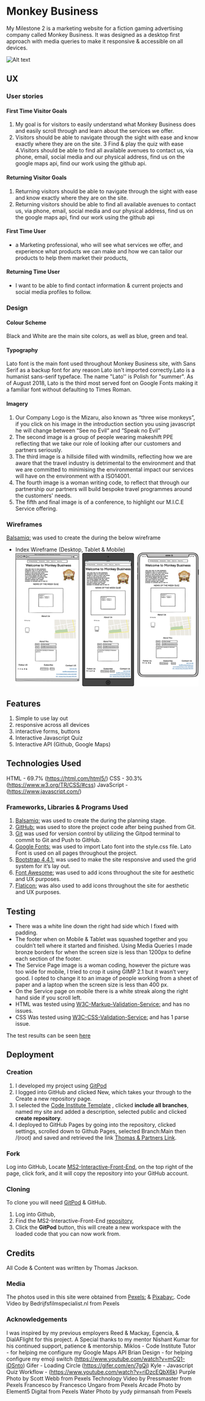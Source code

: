 # Monkey Business
My Milestone 2 is a marketing website for a fiction gaming advertising company called Monkey Business. It was designed as a desktop first approach with media queries to make it responsive & accessible on all devices.

![Alt text]()

## UX

### User stories

#### First Time Visitor Goals
1. My goal is for visitors to easily understand what Monkey Business does and easily scroll through and learn about the services we offer. 
2. Visitors should be able to navigate through the sight with ease and know exactly where they are on the site.
3 Find & play the quiz with ease 
4.Visitors should be able to find all available avenues to contact us, via phone, email, social media and our physical address, find us on the google maps api, find our work using the github api.
 

#### Returning Visitor Goals
1. Returning visitors should be able to navigate through the sight with ease and know exactly where they are on the site.
2. Returning visitors should be able to find all available avenues to contact us, via phone, email, social media and our physical address, find us on the google maps api, find our work using the github api

#### First Time User 
* a Marketing professional, who will see what services we offer, and experience what products we can make and how we can tailor our products to help them market their products,

#### Returning Time User 
* I want to be able to find contact information & current projects and social media profiles to follow.

### Design

#### Colour Scheme
Black and White are the main site colors, as well as blue, green and teal.

#### Typography
Lato font is the main font used throughout Monkey Business site, with Sans Serif as a backup font for any reason Lato isn't imported correctly.Lato is a humanist sans-serif typeface. The name "Lato'' is Polish for "summer". As of August 2018, Lato is the third most served font on Google Fonts making it a familiar font without defaulting to Times Roman.

#### Imagery
1. Our Company Logo is the Mizaru, also known as “three wise monkeys”, if you click on his image in the introduction section you using javascript he will change between “See no Evil“ and “Speak no Evil”
2. The second image is a group of people wearing makeshift PPE reflecting that we take our role of looking after our customers and partners seriously. 
3. The third image is a hillside filled with windmills, reflecting how we are aware that the travel industry is detrimental to the environment and that we are committed to minimising the environmental impact our services will have on the environment with a ISO14001.
4. The fourth image is a woman writing code, to reflect that through our partnership our partners will build bespoke travel programmes around the customers' needs. 
5. The fifth and final image is of a conference, to highlight our M.I.C.E Service offering. 

### Wireframes
[Balsamiq:](https://balsamiq.com/) was used to create the during the below wireframe
* Index Wireframe (Desktop, Tablet & Mobile)
![Index.html](ms2wireframe.png)


## Features
1. Simple to use lay out
2. responsive across all devices 
3. interactive forms, buttons
4. Interactive Javascript Quiz
5. Interactive API (Github, Google Maps)

## Technologies Used
HTML - 69.7% (https://html.com/html5/)
CSS - 30.3% (https://www.w3.org/TR/CSS/#css)
JavaScript - (https://www.javascript.com/)

### Frameworks, Libraries & Programs Used
1. [Balsamiq:](https://balsamiq.com/) was used to create the during the planning stage.
2. [GitHub:](https://github.com/) was used to store the project code after being pushed from Git.
3. [Git](https://git-scm.com/) was used for version control by utilizing the Gitpod terminal to commit to Git and Push to GitHub.
4. [Google Fonts:](https://fonts.google.com/) was used to import Lato font into the style.css file. Lato Font is used on all pages throughout the project.
5. [Bootstrap 4.4.1:](https://getbootstrap.com/docs/4.4/getting-started/introduction/) was used to make the site responsive and used the grid system for it’s lay out. 
6. [Font Awesome:](https://fontawesome.com/) was used to add icons throughout the site for aesthetic and UX purposes. 
7. [Flaticon:](https://www.flaticon.com/) was also used to add icons throughout the site for aesthetic and UX purposes.

## Testing
* There was a white line down the right had side which I fixed with padding. 
* The footer when on Mobile & Tablet was squashed together and you couldn’t tell where it started and finished. Using Media Queries I made bronze borders for when the screen size is less than 1200px to define each section of the footer. 
* The Service Page image is a woman coding, however the picture was too wide for mobile, I tried to crop it using GIMP 2.1 but it wasn’t very good. I opted to change it to an image of people working from a sheet of paper and a laptop when the screen size is less than 400 px. 
* On the Service page on mobile there is a white streak along the right hand side if you scroll left.
* HTML was tested using [W3C-Markup-Validation-Service:](https://validator.w3.org/) and has no issues. 
* CSS Was tested using [W3C-CSS-Validation-Service:](https://jigsaw.w3.org/css-validator/) and has 1 parse issue.

The test results can be seen [here](https://github.com/coopsx/Thomas-Partners---Travel/blob/main/W3%20HTML%20%26%20CSS%20Test%20Results.pdf)

## Deployment

### Creation
1. I developed my project using [GitPod](https://www.gitpod.io/) 
2. I logged into GitHub and clicked New, which takes your through to the Create a new repository page.
3. I selected the [Code Institute Template](https://github.com/Code-Institute-Org/gitpod-full-template) , clicked **include all branches**, named my site and added a description, selected public and clicked **create repository**. 
4. I deployed to GitHub Pages by going into the repository, clicked settings, scrolled down to Github Pages, selected Branch:Main then /(root) and saved and retrieved the link [Thomas & Partners Link](https://coopsx.github.io/MS2-Interactive-Front-End/).

### Fork
Log into GitHub, Locate [MS2-Interactive-Front-End](https://coopsx.github.io/MS2-Interactive-Front-End/l), on the top right of the page, click fork, and it will copy the repository into your GitHub account. 

### Cloning
To clone you will need [GitPod]() & GitHub. 
1. Log into Github,
2. Find the MS2-Interactive-Front-End [repository](https://coopsx.github.io/MS2-Interactive-Front-End/l),
3. Click the **GitPod** button, this will create a new workspace with the loaded code that you can now work from. 

## Credits
All Code & Content was written by Thomas Jackson.

### Media
The photos used in this site were obtained from [Pexels:](https://www.pexels.com/) & [Pixabay:](https://pixabay.com/).
Code Video by Bedrijfsfilmspecialist.nl from Pexels

### Acknowledgements
I was inspired by my previous employers Reed & Mackay, Egencia, & DialAFlight for this project.
A Special thanks to my mentor Nishant Kumar for his continued support, patience & mentorship.
Miklos - Code Institute Tutor - for helping me configure my Google Maps API Brian Design - for helping configure my emoji switch (https://www.youtube.com/watch?v=mCQ1-iDSnto)
Gifer - Loading Circle (https://gifer.com/en/7gQj)
Kyle - Javascript Quiz Workflow - (https://www.youtube.com/watch?v=riDzcEQbX6k)
Purple Photo by Scott Webb from Pexels
Technology Video by Pressmaster from Pexels
Francesco by Francesco Ungaro from Pexels
Arcade Photo by Element5 Digital from Pexels
Water Photo by yudy pirmansah from Pexels

